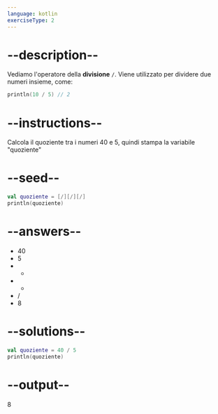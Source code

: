 ```yaml
---
language: kotlin
exerciseType: 2
---
```


# --description--

Vediamo l'operatore della **divisione** `/`.
Viene utilizzato per dividere due numeri insieme, come:
```kotlin
println(10 / 5) // 2
```

# --instructions--

Calcola il quoziente tra i numeri 40 e 5, quindi stampa la variabile "quoziente"

# --seed--

```kotlin
val quoziente = [/][/][/]
println(quoziente)
```

# --answers--

- 40
- 5
-  + 
-  * 
-  / 
- 8

# --solutions--

```kotlin
val quoziente = 40 / 5
println(quoziente)
```

# --output--

8
